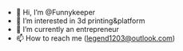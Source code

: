 - 👋 Hi, I’m @Funnykeeper
- 👀 I’m interested in 3d printing&platform
- 🌱 I’m currently an entrepreneur
- 📫 How to reach me (legend1203@outlook.com)

<!---
Funnykeeper/Funnykeeper is a ✨ special ✨ repository because its `README.md` (this file) appears on your GitHub profile.
You can click the Preview link to take a look at your changes.
--->
